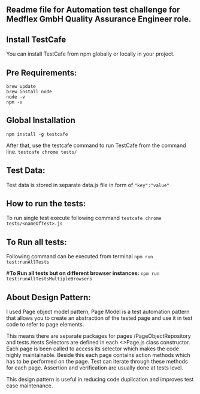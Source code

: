 ## Readme file for Automation test challenge for Medflex GmbH Quality Assurance Engineer role.

## **Install TestCafe**

You can install TestCafe from npm globally or locally in your project.

## **Pre Requirements:** 

```
brew update
brew install node
node -v
npm -v
```

## **Global Installation**
`npm install -g testcafe`

After that, use the testcafe command to run TestCafe from the command line.
`testcafe chrome tests/`

## **Test Data:** 
Test data is stored in separate data.js file in form of `"key":"value"`

## **How to run the tests:** 
To run single test execute following command
```testcafe chrome tests/<nameOfTest>.js```


## **To Run all tests:**
Following command can be executed from terminal 
```npm run test:runAllTests```

#**To Run all tests but on different browser instances:**
```npm run test:runAllTestsMultipleBrowsers```




## **About Design Pattern:** 
I used Page object model pattern, Page Model is a test automation pattern that allows you to create an abstraction of the tested page and use it in test code to refer to page elements.

This means there are separate packages for pages /PageObjectRepository and tests /tests
Selectors are defined in each <>Page.js class constructor. Each page is been called to access its selector which makes the code highly maintainable. Beside this each page contains action methods which has to be performed on the page. Test can iterate through these methods for each page. 
Assertion and verification are usually done at tests level. 

This design pattern is useful in reducing code duplication and improves test case maintenance.